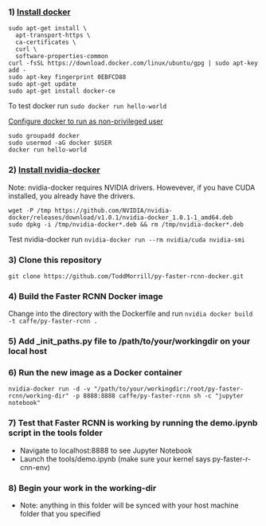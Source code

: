 ### 1) [Install docker](https://docs.docker.com/engine/installation/linux/ubuntu/)
```
sudo apt-get install \
  apt-transport-https \
  ca-certificates \
  curl \
  software-properties-common
curl -fsSL https://download.docker.com/linux/ubuntu/gpg | sudo apt-key add -
sudo apt-key fingerprint 0EBFCD88
sudo apt-get update
sudo apt-get install docker-ce
```
To test docker run `sudo docker run hello-world`

[Configure docker to run as non-privileged user](https://docs.docker.com/engine/installation/linux/linux-postinstall/#manage-docker-as-a-non-root-user)
```
sudo groupadd docker
sudo usermod -aG docker $USER
docker run hello-world
```

### 2) [Install nvidia-docker](https://github.com/NVIDIA/nvidia-docker)
Note: nvidia-docker requires NVIDIA drivers. Howevever, if you have CUDA installed, you already have the drivers.
```
wget -P /tmp https://github.com/NVIDIA/nvidia-docker/releases/download/v1.0.1/nvidia-docker_1.0.1-1_amd64.deb
sudo dpkg -i /tmp/nvidia-docker*.deb && rm /tmp/nvidia-docker*.deb
```
Test nvidia-docker run `nvidia-docker run --rm nvidia/cuda nvidia-smi`

### 3) Clone this repository
`git clone https://github.com/ToddMorrill/py-faster-rcnn-docker.git`
### 4) Build the Faster RCNN Docker image
Change into the directory with the Dockerfile and run `nvidia docker build -t caffe/py-faster-rcnn .`
### 5) Add _init_paths.py file to /path/to/your/workingdir on your local host
### 6) Run the new image as a Docker container
`nvidia-docker run -d -v "/path/to/your/workingdir:/root/py-faster-rcnn/working-dir" -p 8888:8888 caffe/py-faster-rcnn sh -c "jupyter notebook"`
### 7) Test that Faster RCNN is working by running the demo.ipynb script in the tools folder
- Navigate to localhost:8888 to see Jupyter Notebook
- Launch the tools/demo.ipynb (make sure your kernel says py-faster-r-cnn-env)
### 8) Begin your work in the working-dir
- Note: anything in this folder will be synced with your host machine folder that you specified
